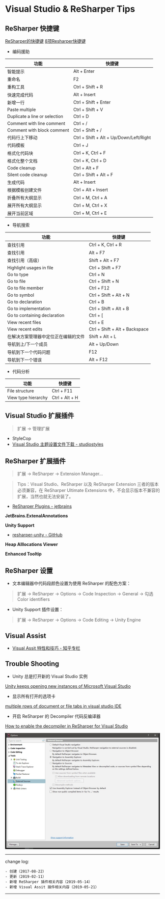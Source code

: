 # Visual Studio & ReSharper Tips

## ReSharper 快捷键

[ReSharper的快捷键](https://my.oschina.net/u/935978/blog/131287)
[8项Resharper快捷键](http://www.cnblogs.com/redmoon/p/4458697.html)

* 编码援助

| 功能 | 快捷键 |
| --- | --- |
| 智能提示 | Alt + Enter |
| 重命名 | F2 |
| 重构工具 | Ctrl + Shift + R |
| 快速完成代码 | Alt + Insert |
| 新增一行 | Ctrl + Shift + Enter |
| Paste multiple | Ctrl + Shift + V |
| Duplicate a line or selection | Ctrl + D |
| Comment with line comment | Ctrl + / |
| Comment with block comment | Ctrl + Shift + / |
| 代码行上下移动 | Ctrl + Shift + Alt + Up/Down/Left/Right |
| 代码模板 | Ctrl + J |
| 格式化代码块 | Ctrl + K, Ctrl + F |
| 格式化整个文档 | Ctrl + K, Ctrl + D |
| Code cleanup | Ctrl + Alt + F |
| Silent code cleanup | Ctrl + Shift + Alt + F |
| 生成代码 | Alt + Insert |
| 根据模板创建文件 | Ctrl + Alt + Insert |
| 折叠所有大纲显示 | Ctrl + M, Ctrl + A |
| 展开所有大纲显示 | Ctrl + M, Ctrl + X |
| 展开当前区域 | Ctrl + M, Ctrl + E |

* 导航搜索

| 功能 | 快捷键 |
| --- | --- |
| 查找引用 | Ctrl + K, Ctrl + R |
| 查找引用 | Alt + F7 |
| 查找引用（高级） | Shift + Alt + F7 |
| Highlight usages in file |	Ctrl + Shift + F7 |
| Go to type | Ctrl + N |
| Go to file | Ctrl + Shift + N |
| Go to file member | Ctrl + F12 | 
| Go to symbol	 | Ctrl + Shift + Alt + N |
| Go to declaration | Ctrl + B |
| Go to implementation | Ctrl + Shift + Alt + B |
| Go to containing declaration | Ctrl + [ |
| View recent files | Ctrl + E |
| View recent edits | Ctrl + Shift + Alt + Backspace |
| 在解决方案管理器中定位正在编辑的文件 | Shift + Alt + L |
| 导航到上/下一个成员 | Alt + Up/Down |
| 导航到下一个代码问题 | F12 |
| 导航到下一个错误 | Alt + F12 |

* 代码分析

| 功能 | 快捷键 |
| --- | --- |
| File structure | Ctrl + F11 |
| View type hierarchy | Ctrl + Alt + H |

## Visual Studio 扩展插件

> 扩展 -> 管理扩展

* StyleCop
* [Visual Studio 主题设置文件下载 - studiostyles](https://studiostyl.es/)

## ReSharper 扩展插件

> 扩展 -> ReSharper -> Extension Manager...

> Tips：Visual Studio、ReSharper 以及 ReSharper Extension 三者的版本必须兼容，在 ReSharper Ultimate Extensions 中，不会显示版本不兼容的扩展，当然也就无法安装了。

* [ReSharper Plugins - jetbrains](https://plugins.jetbrains.com/resharper)

**JetBrains.ExtenalAnnotations**

**Unity Support**

* [resharper-unity - GitHub](https://github.com/JetBrains/resharper-unity)

**Heap Alllocations Viewer**

**Enhanced Tooltip**

## ReSharper 设置

* 文本编辑器中代码段颜色设置为使用 ReSharper 的配色方案：
> 扩展 -> ReSharper -> Options -> Code Inspection -> General -> 勾选 Color identifiers

* Unity Support 插件设置：
> 扩展 -> ReSharper -> Options -> Code Editing -> Unity Engine

## Visual Assist

* [Visual Assit 特性和技巧 - 知乎专栏](https://zhuanlan.zhihu.com/p/26643499)

## Trouble Shooting

* Unity 总是打开新的 Visual Studio 实例

[Unity keeps opening new instances of Microsoft Visual Studio](http://answers.unity3d.com/questions/1078859/unity-keeps-opening-new-instances-of-microsoft-vis.html)

* 显示所有打开的选项卡

[multiple rows of document or file tabs in visual studio IDE](https://stackoverflow.com/questions/37121040/multiple-rows-of-document-or-file-tabs-in-visual-studio-ide/40668536)

* 开启 ReSharper 的 Decompiler 代码反编译器

[How to enable the decompiler in ReSharper for Visual Studio](https://knowledge.zomers.eu/visualstudio/Pages/How-to-enable-the-decompiler-in-ReSharper-for-Visual-Studio.aspx)

![](media/15498676649425.jpg)

---

change log: 

	- 创建（2017-08-22）
	- 更新（2019-02-11）
	- 新增 ReSharper 插件相关内容（2019-05-14）
	- 新增 Visual Assit 插件相关内容（2019-05-21）

---


